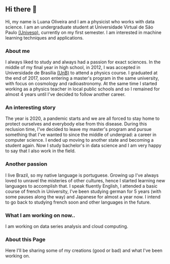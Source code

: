 ## Hi there 👋

Hi, my name is Luana Oliveira and I am a physicist who works with data science. I am an undergraduate student at Universidade Virtual de São Paulo [(Univesp)](https://univesp.br/), currently on my first semester. I am interested in machine learning techniques and applications.

### About me

I always liked to study and always had a passion for exact sciences. In the middle of my final year in high school, in 2012, I was accepted in Universidade de Brasília [(UnB)](https://www.unb.br/) to attend a physics course. I graduated at the end of 2017, soon entering a master's program in the same university, with focus on cosmology and radioastronomy. At the same time I started working as a physics teacher in local public schools and so I remained for almost 4 years until I've decided to follow another career.

### An interesting story

The year is 2020, a pandemic starts and we are all forced to stay home to protect ourselves and everybody else from this disease. During this reclusion time, I've decided to leave my master's program and pursue something that I've wanted to since the middle of undergrad: a career in computer science. I ended up moving to another state and becoming a student again. Now I study bachelor's in data science and I am very happy to say that I also work in the field.

### Another passion

I live Brazil, so my native language is portuguese. Growing up I've always loved to unravel the misteries of other cultures, hence I started learning new languages to accomplish that. I speak fluently English, I attended a basic course of french in University, I've been studying german for 5 years (with some pauses along the way) and Japanese for almost a year now. I intend to go back to studying french soon and other languages in the future.

### What I am working on now..

I am working on data series analysis and cloud computing.

### About this Page

Here I'll be sharing some of my creations (good or bad) and what I've been working on. 

